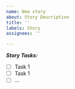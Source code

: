 ```yaml
---
name: New story
about: Story Description
title: ''
labels: Story
assignees: ''

---
```


***Story Tasks:***
- [ ] Task 1
- [ ] Task 1
- [ ] ...

